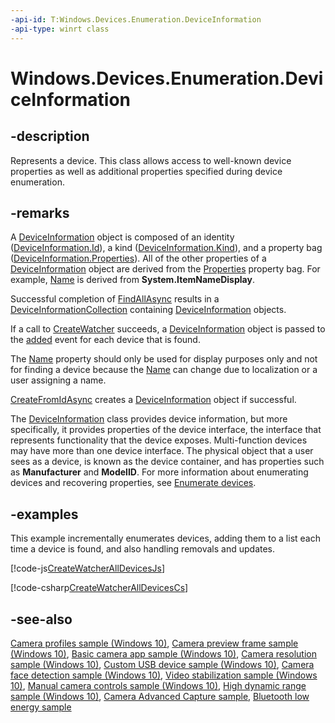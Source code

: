 ```yaml
---
-api-id: T:Windows.Devices.Enumeration.DeviceInformation
-api-type: winrt class
---
```


<!-- Class syntax.
public class DeviceInformation : Windows.Devices.Enumeration.IDeviceInformation, Windows.Devices.Enumeration.IDeviceInformation2
-->

# Windows.Devices.Enumeration.DeviceInformation

## -description

Represents a device. This class allows access to well-known device properties as well as additional properties specified during device enumeration.

## -remarks

A [DeviceInformation](deviceinformation.md) object is composed of an identity ([DeviceInformation.Id](deviceinformation_id.md)), a kind ([DeviceInformation.Kind](deviceinformation_kind.md)), and a property bag ([DeviceInformation.Properties](deviceinformation_properties.md)). All of the other properties of a [DeviceInformation](deviceinformation.md) object are derived from the [Properties](deviceinformation_properties.md) property bag. For example, [Name](deviceinformation_name.md) is derived from **System.ItemNameDisplay**.

Successful completion of [FindAllAsync](deviceinformation_findallasync_1257462890.md) results in a [DeviceInformationCollection](deviceinformationcollection.md) containing [DeviceInformation](deviceinformation.md) objects.

If a call to [CreateWatcher](deviceinformation_createwatcher_1506431823.md) succeeds, a [DeviceInformation](deviceinformation.md) object is passed to the [added](devicewatcher_added.md) event for each device that is found.

The [Name](deviceinformation_name.md) property should only be used for display purposes only and not for finding a device because the [Name](deviceinformation_name.md) can change due to localization or a user assigning a name.

[CreateFromIdAsync](deviceinformation_createfromidasync_270724983.md) creates a [DeviceInformation](deviceinformation.md) object if successful.

The [DeviceInformation](deviceinformation.md) class provides device information, but more specifically, it provides properties of the device interface, the interface that represents functionality that the device exposes. Multi-function devices may have more than one device interface. The physical object that a user sees as a device, is known as the device container, and has properties such as **Manufacturer** and **ModelID**. For more information about enumerating devices and recovering properties, see [Enumerate devices](https://msdn.microsoft.com/library/4311d293-94f0-4bbd-a22d-f007382b4db8).

## -examples

This example incrementally enumerates devices, adding them to a list each time a device is found, and also handling removals and updates.

[!code-js[CreateWatcherAllDevicesJs](../windows.devices.enumeration/code/CreateWatcherAllDevices/javascript/default.js#SnippetCreateWatcherAllDevicesJs)]

[!code-csharp[CreateWatcherAllDevicesCs](../windows.devices.enumeration/code/CreateWatcherAllDevices/cs/BlankPage.xaml.cs#SnippetCreateWatcherAllDevicesCs)]

## -see-also

[Camera profiles sample (Windows 10)](https://go.microsoft.com/fwlink/p/?LinkId=620518), [Camera preview frame sample (Windows 10)](https://go.microsoft.com/fwlink/p/?LinkId=620516), [Basic camera app sample (Windows 10)](https://go.microsoft.com/fwlink/p/?LinkId=619479), [Camera resolution sample (Windows 10)](https://go.microsoft.com/fwlink/p/?LinkId=624252), [Custom USB device sample (Windows 10)](https://go.microsoft.com/fwlink/p/?LinkId=620530), [Camera face detection sample (Windows 10)](https://go.microsoft.com/fwlink/p/?LinkId=619486), [Video stabilization sample (Windows 10)](https://go.microsoft.com/fwlink/p/?LinkId=620519), [Manual camera controls sample (Windows 10)](https://go.microsoft.com/fwlink/p/?LinkId=627611), [High dynamic range sample (Windows 10)](https://go.microsoft.com/fwlink/p/?LinkId=620517), [Camera Advanced Capture sample](https://github.com/Microsoft/Windows-universal-samples/tree/dev/Samples/CameraAdvancedCapture), [Bluetooth low energy sample](https://github.com/Microsoft/Windows-universal-samples/tree/master/Samples/BluetoothLE)
